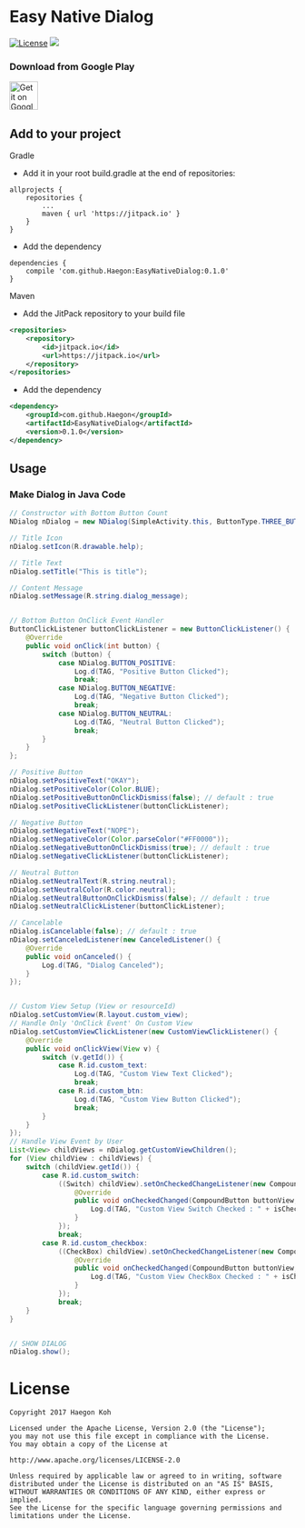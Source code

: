 # Easy Native Dialog

[![License](https://img.shields.io/badge/License-Apache%202.0-blue.svg)](https://opensource.org/licenses/Apache-2.0)
[![](https://jitpack.io/v/Haegon/EasyNativeDialog.svg)](https://jitpack.io/#Haegon/EasyNativeDialog)


### Download from Google Play

<a href="https://play.google.com/store/apps/details?id=com.gohn.nativedialog.sample"><img alt="Get it on Google Play" src="https://play.google.com/intl/en_us/badges/images/generic/en-play-badge.png" height="50px"/></a>



## Add to your project

Gradle

* Add it in your root build.gradle at the end of repositories:
```Gradle
allprojects {
    repositories {
    	...
    	maven { url 'https://jitpack.io' }
    }
}
```

* Add the dependency
```Gradle
dependencies {
    compile 'com.github.Haegon:EasyNativeDialog:0.1.0'
}
```


Maven

* Add the JitPack repository to your build file
```xml
<repositories>
    <repository>
        <id>jitpack.io</id>
        <url>https://jitpack.io</url>
    </repository>
</repositories>
```

* Add the dependency
```xml
<dependency>
    <groupId>com.github.Haegon</groupId>
    <artifactId>EasyNativeDialog</artifactId>
    <version>0.1.0</version>
</dependency>
```

## Usage

### Make Dialog in Java Code
```Java
// Constructor with Bottom Button Count
NDialog nDialog = new NDialog(SimpleActivity.this, ButtonType.THREE_BUTTON);

// Title Icon
nDialog.setIcon(R.drawable.help);

// Title Text
nDialog.setTitle("This is title");

// Content Message
nDialog.setMessage(R.string.dialog_message);


// Bottom Button OnClick Event Handler
ButtonClickListener buttonClickListener = new ButtonClickListener() {
    @Override
    public void onClick(int button) {
        switch (button) {
            case NDialog.BUTTON_POSITIVE:
                Log.d(TAG, "Positive Button Clicked");
                break;
            case NDialog.BUTTON_NEGATIVE:
                Log.d(TAG, "Negative Button Clicked");
                break;
            case NDialog.BUTTON_NEUTRAL:
                Log.d(TAG, "Neutral Button Clicked");
                break;
        }
    }
};

// Positive Button
nDialog.setPositiveText("OKAY");
nDialog.setPositiveColor(Color.BLUE);
nDialog.setPositiveButtonOnClickDismiss(false); // default : true
nDialog.setPositiveClickListener(buttonClickListener);

// Negative Button
nDialog.setNegativeText("NOPE");
nDialog.setNegativeColor(Color.parseColor("#FF0000"));
nDialog.setNegativeButtonOnClickDismiss(true); // default : true
nDialog.setNegativeClickListener(buttonClickListener);

// Neutral Button
nDialog.setNeutralText(R.string.neutral);
nDialog.setNeutralColor(R.color.neutral);
nDialog.setNeutralButtonOnClickDismiss(false); // default : true
nDialog.setNeutralClickListener(buttonClickListener);

// Cancelable
nDialog.isCancelable(false); // default : true
nDialog.setCanceledListener(new CanceledListener() {
    @Override
    public void onCanceled() {
        Log.d(TAG, "Dialog Canceled");
    }
});


// Custom View Setup (View or resourceId)
nDialog.setCustomView(R.layout.custom_view);
// Handle Only 'OnClick Event' On Custom View
nDialog.setCustomViewClickListener(new CustomViewClickListener() {
    @Override
    public void onClickView(View v) {
        switch (v.getId()) {
            case R.id.custom_text:
                Log.d(TAG, "Custom View Text Clicked");
                break;
            case R.id.custom_btn:
                Log.d(TAG, "Custom View Button Clicked");
                break;
        }
    }
});
// Handle View Event by User
List<View> childViews = nDialog.getCustomViewChildren();
for (View childView : childViews) {
    switch (childView.getId()) {
        case R.id.custom_switch:
            ((Switch) childView).setOnCheckedChangeListener(new CompoundButton.OnCheckedChangeListener() {
                @Override
                public void onCheckedChanged(CompoundButton buttonView, boolean isChecked) {
                    Log.d(TAG, "Custom View Switch Checked : " + isChecked);
                }
            });
            break;
        case R.id.custom_checkbox:
            ((CheckBox) childView).setOnCheckedChangeListener(new CompoundButton.OnCheckedChangeListener() {
                @Override
                public void onCheckedChanged(CompoundButton buttonView, boolean isChecked) {
                    Log.d(TAG, "Custom View CheckBox Checked : " + isChecked);
                }
            });
            break;
    }
}


// SHOW DIALOG
nDialog.show();
```

License
=======

    Copyright 2017 Haegon Koh

    Licensed under the Apache License, Version 2.0 (the "License");
    you may not use this file except in compliance with the License.
    You may obtain a copy of the License at

    http://www.apache.org/licenses/LICENSE-2.0

    Unless required by applicable law or agreed to in writing, software
    distributed under the License is distributed on an "AS IS" BASIS,
    WITHOUT WARRANTIES OR CONDITIONS OF ANY KIND, either express or implied.
    See the License for the specific language governing permissions and
    limitations under the License.
